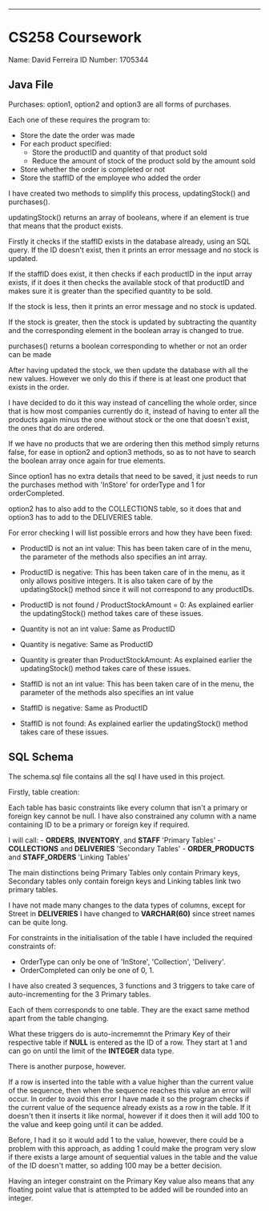 ------------------------------------------------------------------------

# CS258 Coursework
Name: David Ferreira
ID Number: 1705344

## Java File

Purchases:
option1, option2 and option3 are all forms of purchases.

Each one of these requires the program to:
  - Store the date the order was made
  - For each product specified:
    - Store the productID and quantity of that product sold
    - Reduce the amount of stock of the product sold by the amount sold
  - Store whether the order is completed or not
  - Store the staffID of the employee who added the order
  
I have created two methods to simplify this process, updatingStock() and purchases().

updatingStock() returns an array of booleans, where if an element is true that means that the product exists.

Firstly it checks if the staffID exists in the database already, using an SQL query.
If the ID doesn't exist, then it prints an error message and no stock is updated.

If the staffID does exist, it then checks if each productID in the input array exists,
if it does it then checks the available stock of that productID and makes sure it is greater than the specified quantity to be sold.

If the stock is less, then it prints an error message and no stock is updated.

If the stock is greater, then the stock is updated by subtracting the quantity and the
corresponding element in the boolean array is changed to true.

purchases() returns a boolean corresponding to whether or not an order can be made

After having updated the stock, we then update the database with all the new values.
However we only do this if there is at least one product that exists in the order.

I have decided to do it this way instead of cancelling the whole order, since that is how most companies currently do it,
instead of having to enter all the products again minus the one without stock or the one that doesn't exist, the ones that do are ordered.

If we have no products that we are ordering then this method simply returns false, for ease in option2 and option3 methods,
so as to not have to search the boolean array once again for true elements.

Since option1 has no extra details that need to be saved, it just needs to run the purchases method with 'InStore' for orderType and 1 for orderCompleted.

option2 has to also add to the COLLECTIONS table, so it does  that and
option3 has to add to the DELIVERIES table.

For error checking I will list possible errors and how they have been fixed:

  - ProductID is not an int value:
      This has been taken care of in the menu, the parameter of the methods also specifies an int array.
  - ProductID is negative:
      This has been taken care of in the menu, as it only allows positive integers.
      It is also taken care of by the updatingStock() method since it will not correspond to any productIDs.
  - ProductID is not found / ProductStockAmount = 0:
      As explained earlier the updatingStock() method takes care of these issues.

  - Quantity is not an int value:
      Same as ProductID
  - Quantity is negative:
      Same as ProductID
  - Quantity is greater than ProductStockAmount:
      As explained earlier the updatingStock() method takes care of these issues.
      
  - StaffID is not an int value:
      This has been taken care of in the menu, the parameter of the methods also specifies an int value
  - StaffID is negative:
      Same as ProductID
  - StaffID is not found:
      As explained earlier the updatingStock() method takes care of these issues.
	  
## SQL Schema

The schema.sql file contains all the sql I have used in this project.

Firstly, table creation:

Each table has basic constraints like every column that isn't a primary or foreign key cannot be null.
I have also constrained any column with a name containing ID to be a primary or foreign key if required.

I will call:
	- **ORDERS**, **INVENTORY**, and **STAFF** 'Primary Tables'
	- **COLLECTIONS** and **DELIVERIES** 'Secondary Tables'
	- **ORDER_PRODUCTS** and **STAFF_ORDERS** 'Linking Tables'

The main distinctions being Primary Tables only contain Primary keys, Secondary tables only contain foreign keys and Linking tables link two primary tables.

I have not made many changes to the data types of columns, except for Street in **DELIVERIES** I have changed to **VARCHAR(60)** since street names can be quite long.

For constraints in the initialisation of the table I have included the required constraints of:
  - OrderType can only be one of 'InStore', 'Collection', 'Delivery'.
  - OrderCompleted can only be one of 0, 1.

I have also created 3 sequences, 3 functions and 3 triggers to take care of auto-incrementing for the 3 Primary tables.

Each of them corresponds to one table. They are the exact same method apart from the table changing.

What these triggers do is auto-incrememnt the Primary Key of their respective table if **NULL** is entered as the ID of a row.
They start at 1 and can go on until the limit of the **INTEGER** data type.

There is another purpose, however.

If a row is inserted into the table with a value higher than the current value of the sequence, then when the sequence reaches this value an error will occur.
In order to avoid this error I have made it so the program checks if the current value of the sequence already exists as a row in the table.
If it doesn't then it inserts it like normal, however if it does then it will add 100 to the value and keep going until it can be added.

Before, I had it so it would add 1 to the value, however, there could be a problem with this approach, as adding 1
could make the program very slow if there exists a large amount of sequential values in the table
and the value of the ID doesn't matter, so adding 100 may be a better decision.

Having an integer constraint on the Primary Key value also means that any floating point value that is attempted to be added will be rounded into an integer.







